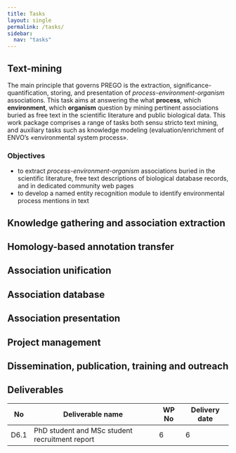 ```yaml
---
title: Tasks
layout: single
permalink: /tasks/
sidebar:
  nav: "tasks"
---
```


## Text-mining
The main principle that governs PREGO is the extraction, significance-quantification, storing, and presentation of *process-environment-organism* associations. 
This task aims at answering the what **process**, which **environment**, which **organism** question by mining pertinent associations buried as free text in the scientific literature and public biological data. This work package comprises a range of tasks both sensu stricto text mining, and auxiliary tasks such as knowledge modeling (evaluation/enrichment of ENVO’s «environmental system process». 

### Objectives
* to extract *process-environment-organism* associations buried in the scientific literature, free text descriptions of biological database records, and in dedicated community web pages
* to develop a named entity recognition module to identify environmental process mentions in text


## Knowledge gathering and association extraction

## Homology-based annotation transfer

## Association unification

## Association database

## Association presentation

## Project management

## Dissemination, publication, training and outreach

## Deliverables
|No  |Deliverable name                              |WP No|Delivery date|
|----|----------------------------------------------|-----|-------------|
|D6.1|PhD student and MSc student recruitment report|6    |6            |
